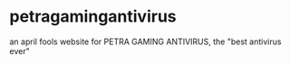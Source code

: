 # petragamingantivirus
an april fools website for PETRA GAMING ANTIVIRUS, the "best antivirus ever"
